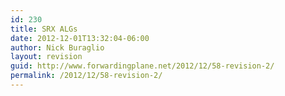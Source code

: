 ```yaml
---
id: 230
title: SRX ALGs
date: 2012-12-01T13:32:04-06:00
author: Nick Buraglio
layout: revision
guid: http://www.forwardingplane.net/2012/12/58-revision-2/
permalink: /2012/12/58-revision-2/
---
```

